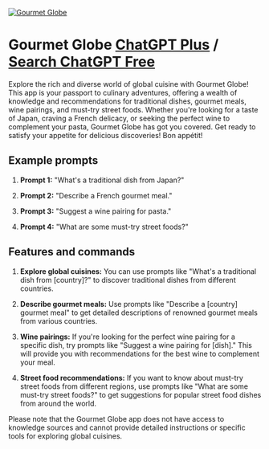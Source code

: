 
[![Gourmet Globe](https://files.oaiusercontent.com/file-lh9dGeJAQHH1Ei9WVgh5PLpg?se=2123-10-17T02%3A36%3A06Z&sp=r&sv=2021-08-06&sr=b&rscc=max-age%3D31536000%2C%20immutable&rscd=attachment%3B%20filename%3D35e549da-56c1-4ad7-879a-7096bb13f3e4.png&sig=Nf0JI5kVqZPTbMjtfP76fUJuIRCQmzVBoKZlLspG%2Bag%3D)](https://chat.openai.com/g/g-kUlNPdMIS-gourmet-globe)

# Gourmet Globe [ChatGPT Plus](https://chat.openai.com/g/g-kUlNPdMIS-gourmet-globe) / [Search ChatGPT Free](https://gptcall.net/index.html#/?search=Gourmet%20Globe)

Explore the rich and diverse world of global cuisine with Gourmet Globe! This app is your passport to culinary adventures, offering a wealth of knowledge and recommendations for traditional dishes, gourmet meals, wine pairings, and must-try street foods. Whether you're looking for a taste of Japan, craving a French delicacy, or seeking the perfect wine to complement your pasta, Gourmet Globe has got you covered. Get ready to satisfy your appetite for delicious discoveries! Bon appétit!

## Example prompts

1. **Prompt 1:** "What's a traditional dish from Japan?"

2. **Prompt 2:** "Describe a French gourmet meal."

3. **Prompt 3:** "Suggest a wine pairing for pasta."

4. **Prompt 4:** "What are some must-try street foods?"

## Features and commands

1. **Explore global cuisines:** You can use prompts like "What's a traditional dish from [country]?" to discover traditional dishes from different countries.

2. **Describe gourmet meals:** Use prompts like "Describe a [country] gourmet meal" to get detailed descriptions of renowned gourmet meals from various countries.

3. **Wine pairings:** If you're looking for the perfect wine pairing for a specific dish, try prompts like "Suggest a wine pairing for [dish]." This will provide you with recommendations for the best wine to complement your meal.

4. **Street food recommendations:** If you want to know about must-try street foods from different regions, use prompts like "What are some must-try street foods?" to get suggestions for popular street food dishes from around the world.

Please note that the Gourmet Globe app does not have access to knowledge sources and cannot provide detailed instructions or specific tools for exploring global cuisines.


